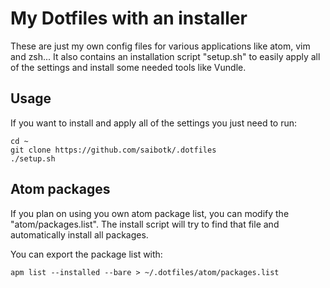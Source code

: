 # My Dotfiles with an installer

These are just my own config files for various applications like atom, vim and zsh...
It also contains an installation script "setup.sh" to easily apply all of the settings and install some needed tools like
Vundle.

## Usage
If you want to install and apply all of the settings you just need to run:
```
cd ~
git clone https://github.com/saibotk/.dotfiles
./setup.sh
```

## Atom packages
If you plan on using you own atom package list, you can modify the "atom/packages.list".
The install script will try to find that file and automatically install all packages.

You can export the package list with:
```
apm list --installed --bare > ~/.dotfiles/atom/packages.list
```

